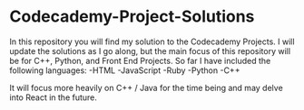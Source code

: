 # Codecademy-Project-Solutions


In this repository you will find my solution to the Codecademy Projects. I will update the solutions as I go along, but the main focus of this repository will be for C++, Python, and Front End Projects. So far I have included the following languages:
    -HTML
    -JavaScript
    -Ruby
    -Python
    -C++

It will focus more heavily on C++ / Java for the time being and may delve into React in the future. 


